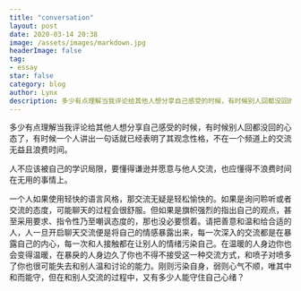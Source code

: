 ```yaml
---
title: "conversation"
layout: post
date: 2020-03-14 20:38
image: /assets/images/markdown.jpg
headerImage: false
tag:
- essay
star: false
category: blog
author: Lynx
description: 多少有点理解当我评论给其他人想分享自己感受的时候，有时候别人回都没回的心态了，有时候一个人讲出一句话就已经表明了其观念性格，不在一个频道上的交流无益且浪费时间。
---
```




多少有点理解当我评论给其他人想分享自己感受的时候，有时候别人回都没回的心态了，有时候一个人讲出一句话就已经表明了其观念性格，不在一个频道上的交流无益且浪费时间。

人不应该被自己的学识局限，要懂得谦逊并愿意与他人交流，也应懂得不浪费时间在无用的事情上。 

一个人如果使用轻快的语言风格，那交流无疑是轻松愉快的。如果是询问聆听或者交流的态度，可能聊天的过程会很舒服。但如果是旗帜强烈的指出自己的观点，甚至采用要求、指令性乃至嘲讽态度的，那也没必要惯着。请把善意和温和给合适的人，人一旦开启聊天交流便是将自己的情感暴露出来，每一次深入的交流都是在暴露自己的内心，每一次和人接触都在让别人的情绪污染自己。在温暖的人身边你也会变得温暖，在暴戾的人身边久了你也不得不接受这一种交流方式，和喷子对喷多了你也很可能失去和别人温和讨论的能力。刚则污染自身，弱则心气不顺，唯其中和而能守，但在和别人交流的过程中，又有多少人能守住自己心绪？
